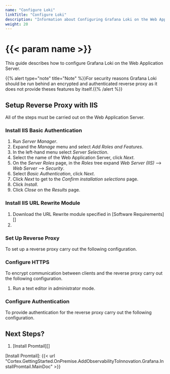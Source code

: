 ```yaml
---
name: "Configure Loki"
linkTitle: "Configure Loki"
description: "Information about Configuring Grafana Loki on the Web Application Server."
weight: 20
---
```


# {{< param name >}}

This guide describes how to configure Grafana Loki on the Web Application Server.

{{% alert type="note" title="Note" %}}For security reasons Grafana Loki should be run behind an encrypted and authenticated reverse proxy as it does not provide theses features by itself.{{% /alert %}}

## Setup Reverse Proxy with IIS

All of the steps must be carried out on the Web Application Server.

### Install IIS Basic Authentication

1. Run *Server Manager*.
1. Expand the *Manage* menu and select *Add Roles and Features*.
1. In the left-hand menu select *Server Selection*.
1. Select the name of the Web Application Server, click *Next*.
1. On the *Server Roles* page, in the *Roles* tree expand *Web Server (IIS)* --> *Web Server* --> *Security*.
1. Select *Basic Authentication*, click *Next*.
1. Click *Next* to get to the *Confirm installation selections* page.
1. Click *Install*.
1. Click *Close* on the *Results* page.

### Install IIS URL Rewrite Module

1. Download the URL Rewrite module specified in [Software Requirements][]
1. 

### Set Up Reverse Proxy

To set up a reverse proxy carry out the following configuration.

### Configure HTTPS

To encrypt communication between clients and the reverse proxy carry out the following configuration.

1. Run a text editor in administrator mode.

### Configure Authentication

To provide authentication for the reverse proxy carry out the following configuration.

## Next Steps?

1. [Install Promtail][]

[Install Promtail]: {{< url "Cortex.GettingStarted.OnPremise.AddObservabilityToInnovation.Grafana.InstallPromtail.MainDoc" >}}
